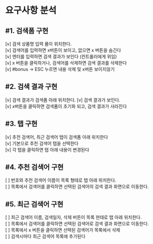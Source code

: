 <h1>요구사항 분석</h1>

<h2>#1. 검색폼 구현</h2>
<p>
    [v] 검색 상품명 입력 폼이 위치한다.<br> 
    [v] 검색어를 입력하면 x버튼이 보이고, 없으면 x 버튼을 숨긴다<br>
    [v] 엔터를 입력하면 검색 결과가 보인다 (컨트롤러에게 위임)<br>
    [v] x 버튼을 클릭하거나, 검색어를 삭제하면 검색 결과를 삭제한다<br>
    [v] #bonus -> ESC 누르면 내용 삭제 및 x버튼 보이지않기<br>
</p>

<h2>#2. 검색 결과 구현</h2>
<p>
    [v] 검색 결과가 검색폼 아래 위치한다.
    [v] 검색 결과가 보인다.<br>
    [v] x버튼을 클릭하면 검색폼이 초기화 되고, 검색 결과가 사라진다<br>
</p>

<h2>#3. 탭 구현</h2>
<p>
    [v] 추천 검색어, 최근 검색어 탭이 검색폼 아래 위치한다<br> 
    [v] 기본으로 추천 검색어 탭을 선택한다<br> 
    [v] 각 탭을 클릭하면 탭 아래 내용이 변경된다<br> 
</p>

<h2>#4. 추천 검색어 구현</h2>
<p>
    [ ] 번호와 추천 검색어 이름이 목록 형태로 탭 아래 위치한다.<br>
    [ ] 목록에서 검색어를 클릭하면 선택된 검색어의 검색 결과 화면으로 이동한다.<br>
</p>

<h2>#5. 최근 검색어 구현</h2>
<p>
    [ ] 최근 검색어 이름, 검색일자, 삭제 버튼이 목록 현태로 탭 아래 위치한다.<br>
    [ ] 목록에서 검색어를 클릭하면 선택된 검색어로 검색 결과 화면으로 이동한다.<br>
    [ ] 목록에서 x 버튼을 클릭하면 선택된 검색어가 목록에서 삭제<br>
    [ ] 검색시마다 최근 검색어 목록에 추가된다<br>
</p>
